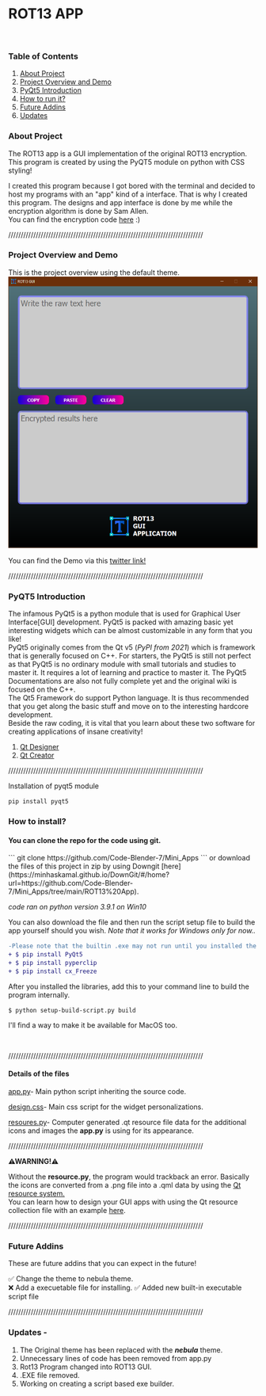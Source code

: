 ﻿# ROT13 APP
</br>

### Table of Contents

 1. [About Project](https://github.com/Code-Blender-7/Mini_Apps/blob/main/ROT13%20App/Readme.md#about-project)
 2. [Project Overview and Demo](https://github.com/Code-Blender-7/Mini_Apps/tree/main/ROT13%20App#project-overview-and-demo)
 3. [PyQt5 Introduction](https://github.com/Code-Blender-7/Mini_Apps/tree/main/ROT13%20App#pyqt5-introduction)
 4. [How to run it?](https://github.com/Code-Blender-7/Mini_Apps/tree/main/ROT13%20App#how-to-run-it)
 5. [Future Addins](https://github.com/Code-Blender-7/Mini_Apps/tree/main/ROT13%20App#future-addins)
 6. [Updates](https://github.com/Code-Blender-7/Mini_Apps/tree/main/ROT13%20App#updates--)
 
### About Project
The ROT13 app is a GUI implementation of the original ROT13 encryption. This program is created by using the PyQT5 module on python with CSS styling! 

I created this program because I got bored with the terminal and decided to host my programs with an "app" kind of a interface. That is why I created this program. The designs and app interface is done by me while the encryption algorithm is done by Sam Allen. </br>
You can find the encryption code [here](https://www.dotnetperls.com/rot13-python) :)

//////////////////////////////////////////////////////////////////////////////

### Project Overview and Demo
This is the project overview using the default theme.
![image 1](https://github.com/Code-Blender-7/Mini_Apps/blob/main/ROT13%20App/Images_for_readme/1.png)

You can find the Demo via this [twitter link!](https://twitter.com/Black_2_white/status/1381659824409079808)


//////////////////////////////////////////////////////////////////////////////


### PyQT5 Introduction
The infamous PyQt5 is a python module that is used for Graphical User Interface[GUI] development. PyQt5 is packed with amazing basic yet interesting widgets which can be almost customizable in any form that you like! \
PyQt5 originally comes from the Qt v5 (*PyPI from 2021*)  which is framework that is generally focused on C++. For starters, the PyQt5 is still not perfect as that PyQt5 is no ordinary module with small tutorials and studies to master it. It requires a lot of learning and practice to master it. The PyQt5 Documentations are also not fully complete yet and the original wiki is focused on the C++. \
The Qt5 Framework do support Python language. It is thus recommended that you get along the basic stuff and move on to the interesting hardcore development.
</br>
Beside the raw coding, it is vital that you learn about these two software for creating applications of insane creativity! 

 1. [Qt Designer](https://www.qt.io/design)
 2. [Qt Creator](https://www.qt.io/product/development-tools) </br>


//////////////////////////////////////////////////////////////////////////////


Installation of pyqt5 module
```
pip install pyqt5
```


### How to install?

<h4>
    
 You can clone the repo for the code using git. 
</h4>
```
git clone https://github.com/Code-Blender-7/Mini_Apps
```
or download the files of this project in zip by using Downgit [here](https://minhaskamal.github.io/DownGit/#/home?url=https://github.com/Code-Blender-7/Mini_Apps/tree/main/ROT13%20App).


_code ran on python version 3.9.1 on Win10_

You can also download the file and then run the script setup file to build the app yourself should you wish. *Note that it works for Windows only for now..*

```diff
-Please note that the builtin .exe may not run until you installed the following libraries.
+ $ pip install PyQt5
+ $ pip install pyperclip
+ $ pip install cx_Freeze
```
After you installed the libraries, add this to your command line to build the program internally.
```
$ python setup-build-script.py build
```
I'll find a way to make it  be available for MacOS too.

</br>


//////////////////////////////////////////////////////////////////////////////


<h4>Details of the files</h4>

[app.py](https://github.com/Code-Blender-7/Mini_Apps/blob/main/ROT13%20App/Program-Files/app.py)- Main python script inheriting the source code.

[design.css](https://github.com/Code-Blender-7/Mini_Apps/blob/main/ROT13%20App/Program-Files/design.css)- Main css script for the widget personalizations. 

[resoures.py](https://github.com/Code-Blender-7/Mini_Apps/blob/main/ROT13%20App/Program-Files/resources.py)- Computer generated .qt resource file  data for the additional icons and images the <b>app.py</b> is using for its appearance. 
</p>


//////////////////////////////////////////////////////////////////////////////


<b>⚠WARNING!⚠ </b> </br>

Without the **resource.py**, the program would trackback an error. Basically the icons are converted from a .png file into a .qml data by using the [Qt resource system.](https://doc.qt.io/qt-5/resources.html) </br>
You can learn how to design your GUI apps with using the Qt resource collection file with an example [here](https://realpython.com/python-menus-toolbars/). </br>


//////////////////////////////////////////////////////////////////////////////


### Future Addins
These are future addins that you can expect in the future!

✅ Change the theme to nebula theme.
</br>
❌ Add a execuetable file for installing.
✅ Added new built-in executable script file
 
//////////////////////////////////////////////////////////////////////////////

 
### Updates -
1. The Original theme has been replaced with the ___nebula___ theme.
2. Unnecessary lines of code has been removed from app.py
3. Rot13 Program changed into ROT13 GUI. 
4. .EXE file removed.
5. Working on creating a script based exe builder.

